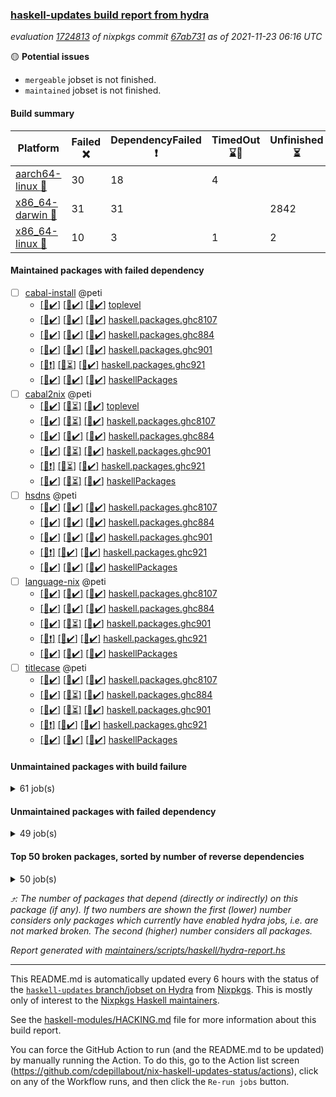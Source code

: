 ### [haskell-updates build report from hydra](https://hydra.nixos.org/jobset/nixpkgs/haskell-updates)
*evaluation [1724813](https://hydra.nixos.org/eval/1724813) of nixpkgs commit [67ab731](https://github.com/NixOS/nixpkgs/commits/67ab731b7062f179986c7e73d3f0ca4f8acc59b6) as of 2021-11-23 06:16 UTC*

:yellow_circle: **Potential issues**
  * `mergeable` jobset is not finished.
  * `maintained` jobset is not finished.

#### Build summary

 | Platform | Failed :x: | DependencyFailed :heavy_exclamation_mark: | TimedOut :hourglass::no_entry_sign: | Unfinished :hourglass_flowing_sand: | Success :heavy_check_mark: | 
 | --- | --- | --- | --- | --- | --- | 
 | [aarch64-linux :iphone:](https://hydra.nixos.org/eval/1724813?filter=.aarch64-linux) | 30 | 18 | 4 |  | 7074 | 
 | [x86_64-darwin :apple:](https://hydra.nixos.org/eval/1724813?filter=.x86_64-darwin) | 31 | 31 |  | 2842 | 4192 | 
 | [x86_64-linux :penguin:](https://hydra.nixos.org/eval/1724813?filter=.x86_64-linux) | 10 | 3 | 1 | 2 | 7149 | 
#### Maintained packages with failed dependency
- [ ] [cabal-install](https://hydra.nixos.org/eval/1724813?filter=cabal-install) @peti
  - [[:iphone::heavy_check_mark:]](https://hydra.nixos.org/build/159067590) [[:apple::heavy_check_mark:]](https://hydra.nixos.org/build/159063121) [[:penguin::heavy_check_mark:]](https://hydra.nixos.org/build/159070400) [toplevel](https://hydra.nixos.org/eval/1724813?filter=cabal-install)
  - [[:iphone::heavy_check_mark:]](https://hydra.nixos.org/build/159063626) [[:apple::heavy_check_mark:]](https://hydra.nixos.org/build/159065814) [[:penguin::heavy_check_mark:]](https://hydra.nixos.org/build/159058002) [haskell.packages.ghc8107](https://hydra.nixos.org/eval/1724813?filter=haskell.packages.ghc8107.cabal-install)
  - [[:iphone::heavy_check_mark:]](https://hydra.nixos.org/build/159077679) [[:apple::heavy_check_mark:]](https://hydra.nixos.org/build/159064230) [[:penguin::heavy_check_mark:]](https://hydra.nixos.org/build/159072075) [haskell.packages.ghc884](https://hydra.nixos.org/eval/1724813?filter=haskell.packages.ghc884.cabal-install)
  - [[:iphone::heavy_check_mark:]](https://hydra.nixos.org/build/159077216) [[:apple::heavy_check_mark:]](https://hydra.nixos.org/build/159063664) [[:penguin::heavy_check_mark:]](https://hydra.nixos.org/build/159072795) [haskell.packages.ghc901](https://hydra.nixos.org/eval/1724813?filter=haskell.packages.ghc901.cabal-install)
  - [[:iphone::heavy_exclamation_mark:]](https://hydra.nixos.org/build/159063734) [[:apple::hourglass_flowing_sand:]](https://hydra.nixos.org/build/159068964) [[:penguin::heavy_check_mark:]](https://hydra.nixos.org/build/159071492) [haskell.packages.ghc921](https://hydra.nixos.org/eval/1724813?filter=haskell.packages.ghc921.cabal-install)
  - [[:iphone::heavy_check_mark:]](https://hydra.nixos.org/build/159067599) [[:apple::heavy_check_mark:]](https://hydra.nixos.org/build/159059672) [[:penguin::heavy_check_mark:]](https://hydra.nixos.org/build/159059609) [haskellPackages](https://hydra.nixos.org/eval/1724813?filter=haskellPackages.cabal-install)
- [ ] [cabal2nix](https://hydra.nixos.org/eval/1724813?filter=cabal2nix) @peti
  - [[:iphone::heavy_check_mark:]](https://hydra.nixos.org/build/159065596) [[:apple::hourglass_flowing_sand:]](https://hydra.nixos.org/build/159067533) [[:penguin::heavy_check_mark:]](https://hydra.nixos.org/build/159069698) [toplevel](https://hydra.nixos.org/eval/1724813?filter=cabal2nix)
  - [[:iphone::heavy_check_mark:]](https://hydra.nixos.org/build/159062902) [[:apple::hourglass_flowing_sand:]](https://hydra.nixos.org/build/159075969) [[:penguin::heavy_check_mark:]](https://hydra.nixos.org/build/159079366) [haskell.packages.ghc8107](https://hydra.nixos.org/eval/1724813?filter=haskell.packages.ghc8107.cabal2nix)
  - [[:iphone::heavy_check_mark:]](https://hydra.nixos.org/build/159060597) [[:apple::heavy_check_mark:]](https://hydra.nixos.org/build/159059734) [[:penguin::heavy_check_mark:]](https://hydra.nixos.org/build/159061439) [haskell.packages.ghc884](https://hydra.nixos.org/eval/1724813?filter=haskell.packages.ghc884.cabal2nix)
  - [[:iphone::heavy_check_mark:]](https://hydra.nixos.org/build/159064193) [[:apple::hourglass_flowing_sand:]](https://hydra.nixos.org/build/159066217) [[:penguin::heavy_check_mark:]](https://hydra.nixos.org/build/159069074) [haskell.packages.ghc901](https://hydra.nixos.org/eval/1724813?filter=haskell.packages.ghc901.cabal2nix)
  - [[:iphone::heavy_exclamation_mark:]](https://hydra.nixos.org/build/159064853) [[:apple::hourglass_flowing_sand:]](https://hydra.nixos.org/build/159072977) [[:penguin::heavy_check_mark:]](https://hydra.nixos.org/build/159057925) [haskell.packages.ghc921](https://hydra.nixos.org/eval/1724813?filter=haskell.packages.ghc921.cabal2nix)
  - [[:iphone::heavy_check_mark:]](https://hydra.nixos.org/build/159067901) [[:apple::hourglass_flowing_sand:]](https://hydra.nixos.org/build/159072433) [[:penguin::heavy_check_mark:]](https://hydra.nixos.org/build/159069064) [haskellPackages](https://hydra.nixos.org/eval/1724813?filter=haskellPackages.cabal2nix)
- [ ] [hsdns](https://hydra.nixos.org/eval/1724813?filter=hsdns) @peti
  - [[:iphone::heavy_check_mark:]](https://hydra.nixos.org/build/159073921) [[:apple::heavy_check_mark:]](https://hydra.nixos.org/build/159074608) [[:penguin::heavy_check_mark:]](https://hydra.nixos.org/build/159067124) [haskell.packages.ghc8107](https://hydra.nixos.org/eval/1724813?filter=haskell.packages.ghc8107.hsdns)
  - [[:iphone::heavy_check_mark:]](https://hydra.nixos.org/build/159064187) [[:apple::heavy_check_mark:]](https://hydra.nixos.org/build/159059013) [[:penguin::heavy_check_mark:]](https://hydra.nixos.org/build/159062541) [haskell.packages.ghc884](https://hydra.nixos.org/eval/1724813?filter=haskell.packages.ghc884.hsdns)
  - [[:iphone::heavy_check_mark:]](https://hydra.nixos.org/build/159060832) [[:apple::heavy_check_mark:]](https://hydra.nixos.org/build/159063109) [[:penguin::heavy_check_mark:]](https://hydra.nixos.org/build/159075938) [haskell.packages.ghc901](https://hydra.nixos.org/eval/1724813?filter=haskell.packages.ghc901.hsdns)
  - [[:iphone::heavy_exclamation_mark:]](https://hydra.nixos.org/build/159058650) [[:apple::heavy_check_mark:]](https://hydra.nixos.org/build/159061326) [[:penguin::heavy_check_mark:]](https://hydra.nixos.org/build/159064049) [haskell.packages.ghc921](https://hydra.nixos.org/eval/1724813?filter=haskell.packages.ghc921.hsdns)
  - [[:iphone::heavy_check_mark:]](https://hydra.nixos.org/build/159061112) [[:apple::heavy_check_mark:]](https://hydra.nixos.org/build/159059182) [[:penguin::heavy_check_mark:]](https://hydra.nixos.org/build/159068855) [haskellPackages](https://hydra.nixos.org/eval/1724813?filter=haskellPackages.hsdns)
- [ ] [language-nix](https://hydra.nixos.org/eval/1724813?filter=language-nix) @peti
  - [[:iphone::heavy_check_mark:]](https://hydra.nixos.org/build/159064672) [[:apple::heavy_check_mark:]](https://hydra.nixos.org/build/159070990) [[:penguin::heavy_check_mark:]](https://hydra.nixos.org/build/159072679) [haskell.packages.ghc8107](https://hydra.nixos.org/eval/1724813?filter=haskell.packages.ghc8107.language-nix)
  - [[:iphone::heavy_check_mark:]](https://hydra.nixos.org/build/159061833) [[:apple::heavy_check_mark:]](https://hydra.nixos.org/build/159077339) [[:penguin::heavy_check_mark:]](https://hydra.nixos.org/build/159068599) [haskell.packages.ghc884](https://hydra.nixos.org/eval/1724813?filter=haskell.packages.ghc884.language-nix)
  - [[:iphone::heavy_check_mark:]](https://hydra.nixos.org/build/159075584) [[:apple::hourglass_flowing_sand:]](https://hydra.nixos.org/build/159078454) [[:penguin::heavy_check_mark:]](https://hydra.nixos.org/build/159069720) [haskell.packages.ghc901](https://hydra.nixos.org/eval/1724813?filter=haskell.packages.ghc901.language-nix)
  - [[:iphone::heavy_exclamation_mark:]](https://hydra.nixos.org/build/159077223) [[:apple::heavy_check_mark:]](https://hydra.nixos.org/build/159067199) [[:penguin::heavy_check_mark:]](https://hydra.nixos.org/build/159068557) [haskell.packages.ghc921](https://hydra.nixos.org/eval/1724813?filter=haskell.packages.ghc921.language-nix)
  - [[:iphone::heavy_check_mark:]](https://hydra.nixos.org/build/159063868) [[:apple::heavy_check_mark:]](https://hydra.nixos.org/build/159070950) [[:penguin::heavy_check_mark:]](https://hydra.nixos.org/build/159077925) [haskellPackages](https://hydra.nixos.org/eval/1724813?filter=haskellPackages.language-nix)
- [ ] [titlecase](https://hydra.nixos.org/eval/1724813?filter=titlecase) @peti
  - [[:iphone::heavy_check_mark:]](https://hydra.nixos.org/build/159065793) [[:apple::heavy_check_mark:]](https://hydra.nixos.org/build/159063888) [[:penguin::heavy_check_mark:]](https://hydra.nixos.org/build/159069966) [haskell.packages.ghc8107](https://hydra.nixos.org/eval/1724813?filter=haskell.packages.ghc8107.titlecase)
  - [[:iphone::heavy_check_mark:]](https://hydra.nixos.org/build/159061512) [[:apple::hourglass_flowing_sand:]](https://hydra.nixos.org/build/159071759) [[:penguin::heavy_check_mark:]](https://hydra.nixos.org/build/159061626) [haskell.packages.ghc884](https://hydra.nixos.org/eval/1724813?filter=haskell.packages.ghc884.titlecase)
  - [[:iphone::heavy_check_mark:]](https://hydra.nixos.org/build/159073938) [[:apple::hourglass_flowing_sand:]](https://hydra.nixos.org/build/159068302) [[:penguin::heavy_check_mark:]](https://hydra.nixos.org/build/159074417) [haskell.packages.ghc901](https://hydra.nixos.org/eval/1724813?filter=haskell.packages.ghc901.titlecase)
  - [[:iphone::heavy_exclamation_mark:]](https://hydra.nixos.org/build/159070759) [[:apple::heavy_check_mark:]](https://hydra.nixos.org/build/159062118) [[:penguin::heavy_check_mark:]](https://hydra.nixos.org/build/159062479) [haskell.packages.ghc921](https://hydra.nixos.org/eval/1724813?filter=haskell.packages.ghc921.titlecase)
  - [[:iphone::heavy_check_mark:]](https://hydra.nixos.org/build/159058134) [[:apple::heavy_check_mark:]](https://hydra.nixos.org/build/159069247) [[:penguin::heavy_check_mark:]](https://hydra.nixos.org/build/159058450) [haskellPackages](https://hydra.nixos.org/eval/1724813?filter=haskellPackages.titlecase)
#### Unmaintained packages with build failure
<details><summary>61 job(s) </summary>

- [ ] [[:iphone::heavy_check_mark:]](https://hydra.nixos.org/build/159058466) [[:apple::x:]](https://hydra.nixos.org/build/159073686) [[:penguin::heavy_check_mark:]](https://hydra.nixos.org/build/159073561) [haskellPackages.sdp](https://hydra.nixos.org/eval/1724813?filter=haskellPackages.sdp)  :arrow_heading_up: 9 | 9
- [ ] [[:iphone::heavy_check_mark:]](https://hydra.nixos.org/build/159059236) [[:apple::x:]](https://hydra.nixos.org/build/159073140) [[:penguin::heavy_check_mark:]](https://hydra.nixos.org/build/159070490) [haskellPackages.di-core](https://hydra.nixos.org/eval/1724813?filter=haskellPackages.di-core)  :arrow_heading_up: 7 | 11
- [ ] [[:iphone::heavy_check_mark:]](https://hydra.nixos.org/build/159068471) [[:apple::x:]](https://hydra.nixos.org/build/159068198) [[:penguin::heavy_check_mark:]](https://hydra.nixos.org/build/159059515) [haskellPackages.junit-xml](https://hydra.nixos.org/eval/1724813?filter=haskellPackages.junit-xml)  :arrow_heading_up: 7 | 9
- [ ] [[:iphone::x:]](https://hydra.nixos.org/build/159065942) [[:apple::heavy_check_mark:]](https://hydra.nixos.org/build/159074780) [[:penguin::heavy_check_mark:]](https://hydra.nixos.org/build/159077356) [haskellPackages.libBF](https://hydra.nixos.org/eval/1724813?filter=haskellPackages.libBF)  :arrow_heading_up: 4 | 20
- [ ] [[:iphone::heavy_check_mark:]](https://hydra.nixos.org/build/159078401) [[:apple::x:]](https://hydra.nixos.org/build/159076584) [[:penguin::heavy_check_mark:]](https://hydra.nixos.org/build/159076700) [haskellPackages.exinst](https://hydra.nixos.org/eval/1724813?filter=haskellPackages.exinst)  :arrow_heading_up: 4 | 6
- [ ] [[:iphone::x:]](https://hydra.nixos.org/build/159066955) [[:apple::heavy_check_mark:]](https://hydra.nixos.org/build/159063447) [[:penguin::heavy_check_mark:]](https://hydra.nixos.org/build/159058623) [haskellPackages.ptr-poker](https://hydra.nixos.org/eval/1724813?filter=haskellPackages.ptr-poker)  :arrow_heading_up: 3 | 4
- [ ] [[:iphone::x:]](https://hydra.nixos.org/build/159079396) [[:penguin::x:]](https://hydra.nixos.org/build/159071860) [haskellPackages.gi-cogl](https://hydra.nixos.org/eval/1724813?filter=haskellPackages.gi-cogl)  :arrow_heading_up: 2 | 2
- [ ] [[:iphone::x:]](https://hydra.nixos.org/build/159057951) [[:apple::hourglass_flowing_sand:]](https://hydra.nixos.org/build/159076647) [[:penguin::heavy_check_mark:]](https://hydra.nixos.org/build/159058647) [haskellPackages.OrderedBits](https://hydra.nixos.org/eval/1724813?filter=haskellPackages.OrderedBits)  :arrow_heading_up: 1 | 36
- [ ] [[:iphone::x:]](https://hydra.nixos.org/build/159066804) [[:apple::hourglass_flowing_sand:]](https://hydra.nixos.org/build/159071134) [[:penguin::heavy_check_mark:]](https://hydra.nixos.org/build/159063528) [haskellPackages.type-natural](https://hydra.nixos.org/eval/1724813?filter=haskellPackages.type-natural)  :arrow_heading_up: 1 | 4
- [ ] [[:iphone::x:]](https://hydra.nixos.org/build/159070369) [[:apple::heavy_check_mark:]](https://hydra.nixos.org/build/159065456) [[:penguin::heavy_check_mark:]](https://hydra.nixos.org/build/159076982) [haskellPackages.long-double](https://hydra.nixos.org/eval/1724813?filter=haskellPackages.long-double)  :arrow_heading_up: 1 | 2
- [ ] [[:iphone::x:]](https://hydra.nixos.org/build/159072849) [[:apple::hourglass_flowing_sand:]](https://hydra.nixos.org/build/159076703) [[:penguin::x:]](https://hydra.nixos.org/build/159074531) [haskellPackages.dovetail](https://hydra.nixos.org/eval/1724813?filter=haskellPackages.dovetail)  :arrow_heading_up: 1 | 1
- [ ] [[:iphone::x:]](https://hydra.nixos.org/build/159074349) [[:apple::hourglass_flowing_sand:]](https://hydra.nixos.org/build/159069196) [[:penguin::heavy_check_mark:]](https://hydra.nixos.org/build/159058534) [haskellPackages.easytensor](https://hydra.nixos.org/eval/1724813?filter=haskellPackages.easytensor)  :arrow_heading_up: 1 | 1
- [ ] [[:iphone::heavy_check_mark:]](https://hydra.nixos.org/build/159072220) [[:apple::x:]](https://hydra.nixos.org/build/159062636) [[:penguin::heavy_check_mark:]](https://hydra.nixos.org/build/159077437) [haskellPackages.gi-gdkx11](https://hydra.nixos.org/eval/1724813?filter=haskellPackages.gi-gdkx11)  :arrow_heading_up: 1 | 1
- [ ] [[:iphone::x:]](https://hydra.nixos.org/build/159059684) [[:apple::hourglass_flowing_sand:]](https://hydra.nixos.org/build/159072596) [[:penguin::x:]](https://hydra.nixos.org/build/159064047) [haskellPackages.gi-json](https://hydra.nixos.org/eval/1724813?filter=haskellPackages.gi-json)  :arrow_heading_up: 1 | 1
- [ ] [[:iphone::heavy_check_mark:]](https://hydra.nixos.org/build/159069616) [[:apple::x:]](https://hydra.nixos.org/build/159065666) [[:penguin::heavy_check_mark:]](https://hydra.nixos.org/build/159072178) [haskellPackages.keep-alive](https://hydra.nixos.org/eval/1724813?filter=haskellPackages.keep-alive)  :arrow_heading_up: 1 | 1
- [ ] [[:iphone::x:]](https://hydra.nixos.org/build/159060647) [[:apple::hourglass_flowing_sand:]](https://hydra.nixos.org/build/159076151) [[:penguin::heavy_check_mark:]](https://hydra.nixos.org/build/159069993) [haskellPackages.nlopt-haskell](https://hydra.nixos.org/eval/1724813?filter=haskellPackages.nlopt-haskell)  :arrow_heading_up: 1 | 1
- [ ] [[:iphone::heavy_check_mark:]](https://hydra.nixos.org/build/159074369) [[:apple::x:]](https://hydra.nixos.org/build/159072053) [[:penguin::heavy_check_mark:]](https://hydra.nixos.org/build/159060362) [haskellPackages.sequence-formats](https://hydra.nixos.org/eval/1724813?filter=haskellPackages.sequence-formats)  :arrow_heading_up: 1 | 1
- [ ] [[:iphone::heavy_check_mark:]](https://hydra.nixos.org/build/159079059) [[:apple::x:]](https://hydra.nixos.org/build/159066342) [[:penguin::heavy_check_mark:]](https://hydra.nixos.org/build/159060423) [haskellPackages.tar-bytestring](https://hydra.nixos.org/eval/1724813?filter=haskellPackages.tar-bytestring)  :arrow_heading_up: 1 | 1
- [ ] [[:iphone::x:]](https://hydra.nixos.org/build/159060854) [[:apple::heavy_check_mark:]](https://hydra.nixos.org/build/159065366) [[:penguin::heavy_check_mark:]](https://hydra.nixos.org/build/159063050) [haskellPackages.unicode-properties](https://hydra.nixos.org/eval/1724813?filter=haskellPackages.unicode-properties)  :arrow_heading_up: 1 | 1
- [ ] [[:iphone::x:]](https://hydra.nixos.org/build/159062200) [[:apple::hourglass_flowing_sand:]](https://hydra.nixos.org/build/159072768) [[:penguin::heavy_check_mark:]](https://hydra.nixos.org/build/159077737) [haskellPackages.accelerate-llvm](https://hydra.nixos.org/eval/1724813?filter=haskellPackages.accelerate-llvm)  :arrow_heading_up: 0 | 8
- [ ] [[:iphone::x:]](https://hydra.nixos.org/build/159060891) [[:apple::heavy_check_mark:]](https://hydra.nixos.org/build/159063990) [[:penguin::heavy_check_mark:]](https://hydra.nixos.org/build/159061375) [haskellPackages.freetype2](https://hydra.nixos.org/eval/1724813?filter=haskellPackages.freetype2)  :arrow_heading_up: 0 | 7
- [ ] [[:iphone::heavy_check_mark:]](https://hydra.nixos.org/build/159073791) [[:apple::x:]](https://hydra.nixos.org/build/159064063) [[:penguin::heavy_check_mark:]](https://hydra.nixos.org/build/159063627) [haskellPackages.caster](https://hydra.nixos.org/eval/1724813?filter=haskellPackages.caster)  :arrow_heading_up: 0 | 2
- [ ] [[:iphone::x:]](https://hydra.nixos.org/build/159061935) [[:apple::hourglass_flowing_sand:]](https://hydra.nixos.org/build/159069321) [[:penguin::heavy_check_mark:]](https://hydra.nixos.org/build/159072783) [haskellPackages.cdar-mBound](https://hydra.nixos.org/eval/1724813?filter=haskellPackages.cdar-mBound)  :arrow_heading_up: 0 | 2
- [ ] [[:iphone::x:]](https://hydra.nixos.org/build/159077591) [[:apple::hourglass_flowing_sand:]](https://hydra.nixos.org/build/159073081) [[:penguin::heavy_check_mark:]](https://hydra.nixos.org/build/159073929) [haskellPackages.quic](https://hydra.nixos.org/eval/1724813?filter=haskellPackages.quic)  :arrow_heading_up: 0 | 2
- [ ] [[:iphone::x:]](https://hydra.nixos.org/build/159063847) [[:apple::hourglass_flowing_sand:]](https://hydra.nixos.org/build/159078774) [[:penguin::x:]](https://hydra.nixos.org/build/159058966) [haskellPackages.exploring-interpreters](https://hydra.nixos.org/eval/1724813?filter=haskellPackages.exploring-interpreters)  :arrow_heading_up: 0 | 1
- [ ] [[:iphone::heavy_check_mark:]](https://hydra.nixos.org/build/159068559) [[:apple::x:]](https://hydra.nixos.org/build/159061625) [[:penguin::heavy_check_mark:]](https://hydra.nixos.org/build/159064311) [haskellPackages.hamid](https://hydra.nixos.org/eval/1724813?filter=haskellPackages.hamid)  :arrow_heading_up: 0 | 1
- [ ] [[:iphone::x:]](https://hydra.nixos.org/build/159074238) [[:apple::heavy_check_mark:]](https://hydra.nixos.org/build/159062008) [[:penguin::heavy_check_mark:]](https://hydra.nixos.org/build/159060209) [haskellPackages.picosat](https://hydra.nixos.org/eval/1724813?filter=haskellPackages.picosat)  :arrow_heading_up: 0 | 1
- [ ] [[:iphone::heavy_check_mark:]](https://hydra.nixos.org/build/159073990) [[:apple::x:]](https://hydra.nixos.org/build/159060532) [[:penguin::heavy_check_mark:]](https://hydra.nixos.org/build/159061426) [haskellPackages.select](https://hydra.nixos.org/eval/1724813?filter=haskellPackages.select)  :arrow_heading_up: 0 | 1
- [ ] [[:iphone::heavy_check_mark:]](https://hydra.nixos.org/build/159061581) [[:apple::x:]](https://hydra.nixos.org/build/159059260) [[:penguin::heavy_check_mark:]](https://hydra.nixos.org/build/159072608) [haskellPackages.FractalArt](https://hydra.nixos.org/eval/1724813?filter=haskellPackages.FractalArt) 
- [ ] [[:iphone::x:]](https://hydra.nixos.org/build/159064674) [[:apple::heavy_check_mark:]](https://hydra.nixos.org/build/159063662) [[:penguin::heavy_check_mark:]](https://hydra.nixos.org/build/159074622) [haskellPackages.HsASA](https://hydra.nixos.org/eval/1724813?filter=haskellPackages.HsASA) 
- [ ] [[:iphone::heavy_check_mark:]](https://hydra.nixos.org/build/159078169) [[:apple::x:]](https://hydra.nixos.org/build/159058179) [[:penguin::heavy_check_mark:]](https://hydra.nixos.org/build/159066359) [haskellPackages.chiphunk](https://hydra.nixos.org/eval/1724813?filter=haskellPackages.chiphunk) 
- [ ] [[:iphone::heavy_check_mark:]](https://hydra.nixos.org/build/159062888) [[:apple::x:]](https://hydra.nixos.org/build/159072543) [[:penguin::heavy_check_mark:]](https://hydra.nixos.org/build/159066423) [haskellPackages.discount](https://hydra.nixos.org/eval/1724813?filter=haskellPackages.discount) 
- [ ] [[:iphone::x:]](https://hydra.nixos.org/build/159062720) [[:penguin::x:]](https://hydra.nixos.org/build/159063812) [haskellPackages.gi-gtk-layer-shell](https://hydra.nixos.org/eval/1724813?filter=haskellPackages.gi-gtk-layer-shell) 
- [ ] [[:iphone::x:]](https://hydra.nixos.org/build/159059419) [[:apple::hourglass_flowing_sand:]](https://hydra.nixos.org/build/159068965) [[:penguin::x:]](https://hydra.nixos.org/build/159074895) [haskellPackages.gi-rsvg](https://hydra.nixos.org/eval/1724813?filter=haskellPackages.gi-rsvg) 
- [ ] [[:iphone::x:]](https://hydra.nixos.org/build/159075903) [[:penguin::heavy_check_mark:]](https://hydra.nixos.org/build/159076319) [haskellPackages.gnome-keyring](https://hydra.nixos.org/eval/1724813?filter=haskellPackages.gnome-keyring) 
- [ ] [[:iphone::heavy_check_mark:]](https://hydra.nixos.org/build/159072321) [[:apple::x:]](https://hydra.nixos.org/build/159069556) [[:penguin::heavy_check_mark:]](https://hydra.nixos.org/build/159071675) [haskellPackages.hid](https://hydra.nixos.org/eval/1724813?filter=haskellPackages.hid) 
- [ ] [[:iphone::heavy_check_mark:]](https://hydra.nixos.org/build/159060911) [[:apple::x:]](https://hydra.nixos.org/build/159062188) [[:penguin::heavy_check_mark:]](https://hydra.nixos.org/build/159071575) [haskellPackages.higher-leveldb](https://hydra.nixos.org/eval/1724813?filter=haskellPackages.higher-leveldb) 
- [ ] [[:iphone::heavy_check_mark:]](https://hydra.nixos.org/build/159076669) [[:apple::x:]](https://hydra.nixos.org/build/159063537) [[:penguin::heavy_check_mark:]](https://hydra.nixos.org/build/159077308) [haskellPackages.hinotify-conduit](https://hydra.nixos.org/eval/1724813?filter=haskellPackages.hinotify-conduit) 
- [ ] [[:iphone::x:]](https://hydra.nixos.org/build/159074499) [[:apple::hourglass_flowing_sand:]](https://hydra.nixos.org/build/159075923) [[:penguin::x:]](https://hydra.nixos.org/build/159064026) [haskellPackages.hls-rename-plugin](https://hydra.nixos.org/eval/1724813?filter=haskellPackages.hls-rename-plugin) 
- [ ] [[:iphone::x:]](https://hydra.nixos.org/build/159063803) [[:apple::hourglass_flowing_sand:]](https://hydra.nixos.org/build/159076567) [[:penguin::heavy_check_mark:]](https://hydra.nixos.org/build/159078333) [haskellPackages.hq](https://hydra.nixos.org/eval/1724813?filter=haskellPackages.hq) 
- [ ] [[:iphone::x:]](https://hydra.nixos.org/build/159072722) [[:apple::hourglass_flowing_sand:]](https://hydra.nixos.org/build/159071977) [[:penguin::heavy_check_mark:]](https://hydra.nixos.org/build/159072733) [haskellPackages.hslua-aeson](https://hydra.nixos.org/eval/1724813?filter=haskellPackages.hslua-aeson) 
- [ ] [[:iphone::heavy_check_mark:]](https://hydra.nixos.org/build/159072443) [[:apple::x:]](https://hydra.nixos.org/build/159062401) [[:penguin::heavy_check_mark:]](https://hydra.nixos.org/build/159069960) [haskellPackages.hsshellscript](https://hydra.nixos.org/eval/1724813?filter=haskellPackages.hsshellscript) 
- [ ] [[:iphone::heavy_check_mark:]](https://hydra.nixos.org/build/159067044) [[:apple::x:]](https://hydra.nixos.org/build/159063071) [[:penguin::heavy_check_mark:]](https://hydra.nixos.org/build/159078795) [haskellPackages.hssourceinfo](https://hydra.nixos.org/eval/1724813?filter=haskellPackages.hssourceinfo) 
- [ ] [[:iphone::heavy_check_mark:]](https://hydra.nixos.org/build/159065196) [[:apple::x:]](https://hydra.nixos.org/build/159057935) [[:penguin::heavy_check_mark:]](https://hydra.nixos.org/build/159074793) [haskellPackages.linux-framebuffer](https://hydra.nixos.org/eval/1724813?filter=haskellPackages.linux-framebuffer) 
- [ ] [[:iphone::heavy_check_mark:]](https://hydra.nixos.org/build/159064400) [[:apple::x:]](https://hydra.nixos.org/build/159059946) [[:penguin::heavy_check_mark:]](https://hydra.nixos.org/build/159078312) [haskellPackages.mediawiki2latex](https://hydra.nixos.org/eval/1724813?filter=haskellPackages.mediawiki2latex) 
- [ ] [[:iphone::heavy_check_mark:]](https://hydra.nixos.org/build/159073245) [[:apple::x:]](https://hydra.nixos.org/build/159063810) [[:penguin::heavy_check_mark:]](https://hydra.nixos.org/build/159071802) [haskellPackages.mercury-api](https://hydra.nixos.org/eval/1724813?filter=haskellPackages.mercury-api) 
- [ ] [[:iphone::x:]](https://hydra.nixos.org/build/159070342) [[:apple::hourglass_flowing_sand:]](https://hydra.nixos.org/build/159072101) [[:penguin::x:]](https://hydra.nixos.org/build/159074660) [haskellPackages.one-line-aeson-text](https://hydra.nixos.org/eval/1724813?filter=haskellPackages.one-line-aeson-text) 
- [ ] [[:iphone::heavy_check_mark:]](https://hydra.nixos.org/build/159058075) [[:apple::x:]](https://hydra.nixos.org/build/159065214) [[:penguin::heavy_check_mark:]](https://hydra.nixos.org/build/159073807) [haskellPackages.ping-wrapper](https://hydra.nixos.org/eval/1724813?filter=haskellPackages.ping-wrapper) 
- [ ] [[:iphone::x:]](https://hydra.nixos.org/build/159068415) [[:apple::heavy_check_mark:]](https://hydra.nixos.org/build/159062052) [[:penguin::heavy_check_mark:]](https://hydra.nixos.org/build/159068938) [haskellPackages.poker](https://hydra.nixos.org/eval/1724813?filter=haskellPackages.poker) 
- [ ] [[:iphone::x:]](https://hydra.nixos.org/build/159066654) [[:apple::hourglass_flowing_sand:]](https://hydra.nixos.org/build/159068796) [[:penguin::x:]](https://hydra.nixos.org/build/159073848) [haskellPackages.polysemy-mocks](https://hydra.nixos.org/eval/1724813?filter=haskellPackages.polysemy-mocks) 
- [ ] [[:iphone::heavy_check_mark:]](https://hydra.nixos.org/build/159070466) [[:apple::x:]](https://hydra.nixos.org/build/159060671) [[:penguin::heavy_check_mark:]](https://hydra.nixos.org/build/159067075) [haskellPackages.posix-timer](https://hydra.nixos.org/eval/1724813?filter=haskellPackages.posix-timer) 
- [ ] [[:iphone::heavy_check_mark:]](https://hydra.nixos.org/build/159061912) [[:apple::x:]](https://hydra.nixos.org/build/159074422) [[:penguin::heavy_check_mark:]](https://hydra.nixos.org/build/159075748) [haskellPackages.pthread](https://hydra.nixos.org/eval/1724813?filter=haskellPackages.pthread) 
- [ ] [[:iphone::heavy_check_mark:]](https://hydra.nixos.org/build/159079239) [[:apple::x:]](https://hydra.nixos.org/build/159063509) [[:penguin::heavy_check_mark:]](https://hydra.nixos.org/build/159062825) [haskellPackages.sandwich-webdriver](https://hydra.nixos.org/eval/1724813?filter=haskellPackages.sandwich-webdriver) 
- [ ] [[:iphone::heavy_check_mark:]](https://hydra.nixos.org/build/159068192) [[:apple::x:]](https://hydra.nixos.org/build/159061653) [[:penguin::heavy_check_mark:]](https://hydra.nixos.org/build/159058020) [haskellPackages.sfml-audio](https://hydra.nixos.org/eval/1724813?filter=haskellPackages.sfml-audio) 
- [ ] [[:iphone::heavy_check_mark:]](https://hydra.nixos.org/build/159075249) [[:apple::x:]](https://hydra.nixos.org/build/159060433) [[:penguin::heavy_check_mark:]](https://hydra.nixos.org/build/159065758) [haskellPackages.statistics-skinny](https://hydra.nixos.org/eval/1724813?filter=haskellPackages.statistics-skinny) 
- [ ] [[:iphone::x:]](https://hydra.nixos.org/build/159069587) [[:apple::hourglass_flowing_sand:]](https://hydra.nixos.org/build/159066652) [[:penguin::x:]](https://hydra.nixos.org/build/159062926) [haskellPackages.stripe-wreq](https://hydra.nixos.org/eval/1724813?filter=haskellPackages.stripe-wreq) 
- [ ] [[:iphone::x:]](https://hydra.nixos.org/build/159076002) [[:apple::hourglass_flowing_sand:]](https://hydra.nixos.org/build/159070119) [[:penguin::heavy_check_mark:]](https://hydra.nixos.org/build/159070352) [haskellPackages.wiringPi](https://hydra.nixos.org/eval/1724813?filter=haskellPackages.wiringPi) 
- [ ] [[:iphone::x:]](https://hydra.nixos.org/build/159061923) [[:apple::hourglass_flowing_sand:]](https://hydra.nixos.org/build/159068343) [[:penguin::heavy_check_mark:]](https://hydra.nixos.org/build/159072236) [haskellPackages.x86-64bit](https://hydra.nixos.org/eval/1724813?filter=haskellPackages.x86-64bit) 
- [ ] [[:iphone::heavy_check_mark:]](https://hydra.nixos.org/build/159076214) [[:apple::x:]](https://hydra.nixos.org/build/159062727) [[:penguin::heavy_check_mark:]](https://hydra.nixos.org/build/159074425) [haskellPackages.xmonad-utils](https://hydra.nixos.org/eval/1724813?filter=haskellPackages.xmonad-utils) 
- [ ] [[:iphone::heavy_check_mark:]](https://hydra.nixos.org/build/159069586) [[:apple::x:]](https://hydra.nixos.org/build/159070245) [[:penguin::heavy_check_mark:]](https://hydra.nixos.org/build/159066222) [haskellPackages.yoga](https://hydra.nixos.org/eval/1724813?filter=haskellPackages.yoga) 
- [ ] [[:iphone::heavy_check_mark:]](https://hydra.nixos.org/build/159065077) [[:apple::x:]](https://hydra.nixos.org/build/159066341) [[:penguin::heavy_check_mark:]](https://hydra.nixos.org/build/159074491) [haskellPackages.zot](https://hydra.nixos.org/eval/1724813?filter=haskellPackages.zot) 
</details>

#### Unmaintained packages with failed dependency
<details><summary>49 job(s) </summary>

- [ ] [[:iphone::heavy_check_mark:]](https://hydra.nixos.org/build/159074913) [[:apple::heavy_exclamation_mark:]](https://hydra.nixos.org/build/159058073) [[:penguin::heavy_check_mark:]](https://hydra.nixos.org/build/159064326) [haskellPackages.pretty-diff](https://hydra.nixos.org/eval/1724813?filter=haskellPackages.pretty-diff)  :arrow_heading_up: 6 | 12
- [ ] [[:iphone::heavy_check_mark:]](https://hydra.nixos.org/build/159070827) [[:apple::heavy_exclamation_mark:]](https://hydra.nixos.org/build/159065259) [[:penguin::heavy_check_mark:]](https://hydra.nixos.org/build/159078786) [haskellPackages.di-handle](https://hydra.nixos.org/eval/1724813?filter=haskellPackages.di-handle)  :arrow_heading_up: 5 | 9
- [ ] [[:iphone::heavy_check_mark:]](https://hydra.nixos.org/build/159079296) [[:apple::heavy_exclamation_mark:]](https://hydra.nixos.org/build/159070320) [[:penguin::heavy_check_mark:]](https://hydra.nixos.org/build/159070236) [haskellPackages.di-monad](https://hydra.nixos.org/eval/1724813?filter=haskellPackages.di-monad)  :arrow_heading_up: 5 | 9
- [ ] [[:iphone::heavy_check_mark:]](https://hydra.nixos.org/build/159077965) [[:apple::heavy_exclamation_mark:]](https://hydra.nixos.org/build/159060410) [[:penguin::heavy_check_mark:]](https://hydra.nixos.org/build/159071069) [haskellPackages.nri-prelude](https://hydra.nixos.org/eval/1724813?filter=haskellPackages.nri-prelude)  :arrow_heading_up: 5 | 7
- [ ] [[:iphone::heavy_check_mark:]](https://hydra.nixos.org/build/159071286) [[:apple::heavy_exclamation_mark:]](https://hydra.nixos.org/build/159070739) [[:penguin::heavy_check_mark:]](https://hydra.nixos.org/build/159059438) [haskellPackages.di-df1](https://hydra.nixos.org/eval/1724813?filter=haskellPackages.di-df1)  :arrow_heading_up: 4 | 8
- [ ] [[:iphone::heavy_check_mark:]](https://hydra.nixos.org/build/159064886) [[:apple::heavy_exclamation_mark:]](https://hydra.nixos.org/build/159074239) [[:penguin::heavy_check_mark:]](https://hydra.nixos.org/build/159072529) [haskellPackages.nri-env-parser](https://hydra.nixos.org/eval/1724813?filter=haskellPackages.nri-env-parser)  :arrow_heading_up: 4 | 6
- [ ] [[:iphone::heavy_check_mark:]](https://hydra.nixos.org/build/159064151) [[:apple::heavy_exclamation_mark:]](https://hydra.nixos.org/build/159076271) [[:penguin::heavy_check_mark:]](https://hydra.nixos.org/build/159066957) [haskellPackages.nri-observability](https://hydra.nixos.org/eval/1724813?filter=haskellPackages.nri-observability)  :arrow_heading_up: 3 | 5
- [ ] [[:iphone::heavy_exclamation_mark:]](https://hydra.nixos.org/build/159073090) [[:apple::heavy_check_mark:]](https://hydra.nixos.org/build/159060041) [[:penguin::heavy_check_mark:]](https://hydra.nixos.org/build/159073258) [haskellPackages.jsonifier](https://hydra.nixos.org/eval/1724813?filter=haskellPackages.jsonifier)  :arrow_heading_up: 2 | 2
- [ ] [[:iphone::heavy_check_mark:]](https://hydra.nixos.org/build/159059368) [[:apple::heavy_exclamation_mark:]](https://hydra.nixos.org/build/159060220) [[:penguin::heavy_check_mark:]](https://hydra.nixos.org/build/159062099) [haskellPackages.sdp-io](https://hydra.nixos.org/eval/1724813?filter=haskellPackages.sdp-io)  :arrow_heading_up: 2 | 2
- [ ] [[:iphone::heavy_check_mark:]](https://hydra.nixos.org/build/159068710) [[:apple::heavy_exclamation_mark:]](https://hydra.nixos.org/build/159068839) [[:penguin::heavy_check_mark:]](https://hydra.nixos.org/build/159068081) [haskellPackages.di-polysemy](https://hydra.nixos.org/eval/1724813?filter=haskellPackages.di-polysemy)  :arrow_heading_up: 1 | 4
- [ ] [[:iphone::heavy_check_mark:]](https://hydra.nixos.org/build/159070185) [[:apple::heavy_exclamation_mark:]](https://hydra.nixos.org/build/159072308) [[:penguin::heavy_check_mark:]](https://hydra.nixos.org/build/159075094) [haskellPackages.nri-redis](https://hydra.nixos.org/eval/1724813?filter=haskellPackages.nri-redis)  :arrow_heading_up: 1 | 1
- [ ] [[:iphone::heavy_exclamation_mark:]](https://hydra.nixos.org/build/159069411) [[:apple::hourglass_flowing_sand:]](https://hydra.nixos.org/build/159072688) [[:penguin::heavy_check_mark:]](https://hydra.nixos.org/build/159071841) [haskellPackages.opentelemetry-extra](https://hydra.nixos.org/eval/1724813?filter=haskellPackages.opentelemetry-extra)  :arrow_heading_up: 1 | 1
- [ ] [[:iphone::heavy_check_mark:]](https://hydra.nixos.org/build/159059918) [[:apple::heavy_exclamation_mark:]](https://hydra.nixos.org/build/159070590) [[:penguin::heavy_check_mark:]](https://hydra.nixos.org/build/159070436) [haskellPackages.sdp-hashable](https://hydra.nixos.org/eval/1724813?filter=haskellPackages.sdp-hashable)  :arrow_heading_up: 1 | 1
- [ ] [[:iphone::heavy_exclamation_mark:]](https://hydra.nixos.org/build/159067108) [[:apple::hourglass_flowing_sand:]](https://hydra.nixos.org/build/159076258) [[:penguin::heavy_check_mark:]](https://hydra.nixos.org/build/159059600) [haskellPackages.PrimitiveArray](https://hydra.nixos.org/eval/1724813?filter=haskellPackages.PrimitiveArray)  :arrow_heading_up: 0 | 35
- [ ] [[:iphone::heavy_check_mark:]](https://hydra.nixos.org/build/159072915) [[:apple::heavy_exclamation_mark:]](https://hydra.nixos.org/build/159078439) [[:penguin::heavy_check_mark:]](https://hydra.nixos.org/build/159068270) [haskellPackages.di](https://hydra.nixos.org/eval/1724813?filter=haskellPackages.di)  :arrow_heading_up: 0 | 2
- [ ] [[:iphone::heavy_exclamation_mark:]](https://hydra.nixos.org/build/159078833) [[:apple::hourglass_flowing_sand:]](https://hydra.nixos.org/build/159077674) [[:penguin::heavy_check_mark:]](https://hydra.nixos.org/build/159064639) [haskellPackages.sized](https://hydra.nixos.org/eval/1724813?filter=haskellPackages.sized)  :arrow_heading_up: 0 | 2
- [ ] [[:iphone::heavy_check_mark:]](https://hydra.nixos.org/build/159058834) [[:apple::heavy_exclamation_mark:]](https://hydra.nixos.org/build/159079522) [[:penguin::heavy_check_mark:]](https://hydra.nixos.org/build/159076254) [haskellPackages.moto](https://hydra.nixos.org/eval/1724813?filter=haskellPackages.moto)  :arrow_heading_up: 0 | 1
- [ ] [[:iphone::heavy_check_mark:]](https://hydra.nixos.org/build/159079316) [[:apple::heavy_exclamation_mark:]](https://hydra.nixos.org/build/159064125) [[:penguin::heavy_check_mark:]](https://hydra.nixos.org/build/159069485) [haskellPackages.archive-tar-bytestring](https://hydra.nixos.org/eval/1724813?filter=haskellPackages.archive-tar-bytestring) 
- [ ] [cabal2nix-unstable](https://hydra.nixos.org/eval/1724813?filter=cabal2nix-unstable) 
  - [[:iphone::heavy_check_mark:]](https://hydra.nixos.org/build/159078945) [[:apple::heavy_check_mark:]](https://hydra.nixos.org/build/159061943) [[:penguin::heavy_check_mark:]](https://hydra.nixos.org/build/159064786) [haskell.packages.ghc8107](https://hydra.nixos.org/eval/1724813?filter=haskell.packages.ghc8107.cabal2nix-unstable)
  - [[:iphone::heavy_check_mark:]](https://hydra.nixos.org/build/159075526) [[:apple::hourglass_flowing_sand:]](https://hydra.nixos.org/build/159067218) [[:penguin::heavy_check_mark:]](https://hydra.nixos.org/build/159065541) [haskell.packages.ghc884](https://hydra.nixos.org/eval/1724813?filter=haskell.packages.ghc884.cabal2nix-unstable)
  - [[:iphone::heavy_check_mark:]](https://hydra.nixos.org/build/159065537) [[:apple::hourglass_flowing_sand:]](https://hydra.nixos.org/build/159078198) [[:penguin::heavy_check_mark:]](https://hydra.nixos.org/build/159068273) [haskell.packages.ghc901](https://hydra.nixos.org/eval/1724813?filter=haskell.packages.ghc901.cabal2nix-unstable)
  - [[:iphone::heavy_exclamation_mark:]](https://hydra.nixos.org/build/159065361) [[:apple::heavy_check_mark:]](https://hydra.nixos.org/build/159058368) [[:penguin::heavy_check_mark:]](https://hydra.nixos.org/build/159071129) [haskell.packages.ghc921](https://hydra.nixos.org/eval/1724813?filter=haskell.packages.ghc921.cabal2nix-unstable)
  - [[:iphone::heavy_check_mark:]](https://hydra.nixos.org/build/159059460) [[:apple::heavy_check_mark:]](https://hydra.nixos.org/build/159063681) [[:penguin::heavy_check_mark:]](https://hydra.nixos.org/build/159076606) [haskellPackages](https://hydra.nixos.org/eval/1724813?filter=haskellPackages.cabal2nix-unstable)
- [ ] [[:iphone::heavy_exclamation_mark:]](https://hydra.nixos.org/build/159068226) [[:apple::hourglass_flowing_sand:]](https://hydra.nixos.org/build/159073099) [[:penguin::heavy_exclamation_mark:]](https://hydra.nixos.org/build/159064194) [haskellPackages.dovetail-aeson](https://hydra.nixos.org/eval/1724813?filter=haskellPackages.dovetail-aeson) 
- [ ] [[:iphone::heavy_exclamation_mark:]](https://hydra.nixos.org/build/159068233) [[:apple::hourglass_flowing_sand:]](https://hydra.nixos.org/build/159070116) [[:penguin::heavy_check_mark:]](https://hydra.nixos.org/build/159072007) [haskellPackages.easytensor-vulkan](https://hydra.nixos.org/eval/1724813?filter=haskellPackages.easytensor-vulkan) 
- [ ] [[:iphone::heavy_check_mark:]](https://hydra.nixos.org/build/159066159) [[:apple::heavy_exclamation_mark:]](https://hydra.nixos.org/build/159073906) [[:penguin::heavy_check_mark:]](https://hydra.nixos.org/build/159077157) [haskellPackages.exinst-aeson](https://hydra.nixos.org/eval/1724813?filter=haskellPackages.exinst-aeson) 
- [ ] [[:iphone::heavy_check_mark:]](https://hydra.nixos.org/build/159064942) [[:apple::heavy_exclamation_mark:]](https://hydra.nixos.org/build/159076280) [[:penguin::heavy_check_mark:]](https://hydra.nixos.org/build/159078416) [haskellPackages.exinst-bytes](https://hydra.nixos.org/eval/1724813?filter=haskellPackages.exinst-bytes) 
- [ ] [[:iphone::heavy_check_mark:]](https://hydra.nixos.org/build/159071038) [[:apple::heavy_exclamation_mark:]](https://hydra.nixos.org/build/159060480) [[:penguin::heavy_check_mark:]](https://hydra.nixos.org/build/159066251) [haskellPackages.exinst-cereal](https://hydra.nixos.org/eval/1724813?filter=haskellPackages.exinst-cereal) 
- [ ] [[:iphone::heavy_check_mark:]](https://hydra.nixos.org/build/159066439) [[:apple::heavy_exclamation_mark:]](https://hydra.nixos.org/build/159070836) [[:penguin::heavy_check_mark:]](https://hydra.nixos.org/build/159058846) [haskellPackages.exinst-serialise](https://hydra.nixos.org/eval/1724813?filter=haskellPackages.exinst-serialise) 
- [ ] [[:iphone::heavy_exclamation_mark:]](https://hydra.nixos.org/build/159078258) [[:penguin::heavy_exclamation_mark:]](https://hydra.nixos.org/build/159064796) [haskellPackages.gi-clutter](https://hydra.nixos.org/eval/1724813?filter=haskellPackages.gi-clutter) 
- [ ] [[:iphone::heavy_exclamation_mark:]](https://hydra.nixos.org/build/159074303) [[:penguin::heavy_exclamation_mark:]](https://hydra.nixos.org/build/159064231) [haskellPackages.gi-coglpango](https://hydra.nixos.org/eval/1724813?filter=haskellPackages.gi-coglpango) 
- [ ] [[:iphone::heavy_exclamation_mark:]](https://hydra.nixos.org/build/159074005) [[:apple::hourglass_flowing_sand:]](https://hydra.nixos.org/build/159072107) [[:penguin::heavy_check_mark:]](https://hydra.nixos.org/build/159069048) [haskellPackages.hmatrix-nlopt](https://hydra.nixos.org/eval/1724813?filter=haskellPackages.hmatrix-nlopt) 
- [ ] [[:iphone::heavy_check_mark:]](https://hydra.nixos.org/build/159077288) [[:apple::heavy_exclamation_mark:]](https://hydra.nixos.org/build/159067468) [[:penguin::heavy_check_mark:]](https://hydra.nixos.org/build/159072808) [haskellPackages.nri-http](https://hydra.nixos.org/eval/1724813?filter=haskellPackages.nri-http) 
- [ ] [[:iphone::heavy_check_mark:]](https://hydra.nixos.org/build/159067633) [[:apple::heavy_exclamation_mark:]](https://hydra.nixos.org/build/159062484) [[:penguin::heavy_check_mark:]](https://hydra.nixos.org/build/159068718) [haskellPackages.nri-test-encoding](https://hydra.nixos.org/eval/1724813?filter=haskellPackages.nri-test-encoding) 
- [ ] [[:iphone::heavy_exclamation_mark:]](https://hydra.nixos.org/build/159060536) [[:apple::hourglass_flowing_sand:]](https://hydra.nixos.org/build/159067188) [[:penguin::heavy_check_mark:]](https://hydra.nixos.org/build/159064315) [haskellPackages.opentelemetry-lightstep](https://hydra.nixos.org/eval/1724813?filter=haskellPackages.opentelemetry-lightstep) 
- [ ] [[:iphone::heavy_check_mark:]](https://hydra.nixos.org/build/159061882) [[:apple::heavy_exclamation_mark:]](https://hydra.nixos.org/build/159067588) [[:penguin::heavy_check_mark:]](https://hydra.nixos.org/build/159070779) [haskellPackages.postgresql-replicant](https://hydra.nixos.org/eval/1724813?filter=haskellPackages.postgresql-replicant) 
- [ ] [[:iphone::heavy_exclamation_mark:]](https://hydra.nixos.org/build/159078935) [[:apple::hourglass_flowing_sand:]](https://hydra.nixos.org/build/159078105) [[:penguin::heavy_check_mark:]](https://hydra.nixos.org/build/159077754) [haskellPackages.rounded](https://hydra.nixos.org/eval/1724813?filter=haskellPackages.rounded) 
- [ ] [[:iphone::heavy_check_mark:]](https://hydra.nixos.org/build/159065956) [[:apple::heavy_exclamation_mark:]](https://hydra.nixos.org/build/159073549) [[:penguin::heavy_check_mark:]](https://hydra.nixos.org/build/159078588) [haskellPackages.sdp-binary](https://hydra.nixos.org/eval/1724813?filter=haskellPackages.sdp-binary) 
- [ ] [[:iphone::heavy_check_mark:]](https://hydra.nixos.org/build/159061402) [[:apple::heavy_exclamation_mark:]](https://hydra.nixos.org/build/159064272) [[:penguin::heavy_check_mark:]](https://hydra.nixos.org/build/159060876) [haskellPackages.sdp-deepseq](https://hydra.nixos.org/eval/1724813?filter=haskellPackages.sdp-deepseq) 
- [ ] [[:iphone::heavy_check_mark:]](https://hydra.nixos.org/build/159062846) [[:apple::heavy_exclamation_mark:]](https://hydra.nixos.org/build/159070178) [[:penguin::heavy_check_mark:]](https://hydra.nixos.org/build/159074773) [haskellPackages.sdp-quickcheck](https://hydra.nixos.org/eval/1724813?filter=haskellPackages.sdp-quickcheck) 
- [ ] [[:iphone::heavy_check_mark:]](https://hydra.nixos.org/build/159074926) [[:apple::heavy_exclamation_mark:]](https://hydra.nixos.org/build/159070243) [[:penguin::heavy_check_mark:]](https://hydra.nixos.org/build/159076660) [haskellPackages.sdp4bytestring](https://hydra.nixos.org/eval/1724813?filter=haskellPackages.sdp4bytestring) 
- [ ] [[:iphone::heavy_check_mark:]](https://hydra.nixos.org/build/159077413) [[:apple::heavy_exclamation_mark:]](https://hydra.nixos.org/build/159064045) [[:penguin::heavy_check_mark:]](https://hydra.nixos.org/build/159067006) [haskellPackages.sdp4text](https://hydra.nixos.org/eval/1724813?filter=haskellPackages.sdp4text) 
- [ ] [[:iphone::heavy_check_mark:]](https://hydra.nixos.org/build/159073309) [[:apple::heavy_exclamation_mark:]](https://hydra.nixos.org/build/159077938) [[:penguin::heavy_check_mark:]](https://hydra.nixos.org/build/159072382) [haskellPackages.sdp4unordered](https://hydra.nixos.org/eval/1724813?filter=haskellPackages.sdp4unordered) 
- [ ] [[:iphone::heavy_check_mark:]](https://hydra.nixos.org/build/159066809) [[:apple::heavy_exclamation_mark:]](https://hydra.nixos.org/build/159077315) [[:penguin::heavy_check_mark:]](https://hydra.nixos.org/build/159079238) [haskellPackages.sdp4vector](https://hydra.nixos.org/eval/1724813?filter=haskellPackages.sdp4vector) 
- [ ] [[:iphone::heavy_check_mark:]](https://hydra.nixos.org/build/159059761) [[:apple::heavy_exclamation_mark:]](https://hydra.nixos.org/build/159059055) [[:penguin::heavy_check_mark:]](https://hydra.nixos.org/build/159079511) [haskellPackages.sequenceTools](https://hydra.nixos.org/eval/1724813?filter=haskellPackages.sequenceTools) 
- [ ] [[:iphone::heavy_check_mark:]](https://hydra.nixos.org/build/159079253) [[:apple::heavy_exclamation_mark:]](https://hydra.nixos.org/build/159058377) [[:penguin::heavy_check_mark:]](https://hydra.nixos.org/build/159072184) [haskellPackages.tasty-test-reporter](https://hydra.nixos.org/eval/1724813?filter=haskellPackages.tasty-test-reporter) 
- [ ] [[:iphone::heavy_exclamation_mark:]](https://hydra.nixos.org/build/159067008) [[:apple::heavy_check_mark:]](https://hydra.nixos.org/build/159063702) [[:penguin::heavy_check_mark:]](https://hydra.nixos.org/build/159067812) [haskellPackages.unicode-names](https://hydra.nixos.org/eval/1724813?filter=haskellPackages.unicode-names) 
- [ ] [[:iphone::heavy_check_mark:]](https://hydra.nixos.org/build/159072065) [[:apple::heavy_exclamation_mark:]](https://hydra.nixos.org/build/159070354) [[:penguin::heavy_check_mark:]](https://hydra.nixos.org/build/159075941) [haskellPackages.xbattbar](https://hydra.nixos.org/eval/1724813?filter=haskellPackages.xbattbar) 
</details>

#### Top 50 broken packages, sorted by number of reverse dependencies
<details><summary>50 job(s) </summary>

[haskell98](https://packdeps.haskellers.com/reverse/haskell98) :arrow_heading_up: 153  
[enumerator](https://packdeps.haskellers.com/reverse/enumerator) :arrow_heading_up: 56  
[derive](https://packdeps.haskellers.com/reverse/derive) :arrow_heading_up: 48  
[contiguous](https://packdeps.haskellers.com/reverse/contiguous) :arrow_heading_up: 46  
[MonadCatchIO-transformers](https://packdeps.haskellers.com/reverse/MonadCatchIO-transformers) :arrow_heading_up: 41  
[parseargs](https://packdeps.haskellers.com/reverse/parseargs) :arrow_heading_up: 41  
[bytesmith](https://packdeps.haskellers.com/reverse/bytesmith) :arrow_heading_up: 36  
[data-lens](https://packdeps.haskellers.com/reverse/data-lens) :arrow_heading_up: 34  
[distributed-process](https://packdeps.haskellers.com/reverse/distributed-process) :arrow_heading_up: 30  
[iteratee](https://packdeps.haskellers.com/reverse/iteratee) :arrow_heading_up: 29  
[jmacro](https://packdeps.haskellers.com/reverse/jmacro) :arrow_heading_up: 29  
[ip](https://packdeps.haskellers.com/reverse/ip) :arrow_heading_up: 26  
[either-unwrap](https://packdeps.haskellers.com/reverse/either-unwrap) :arrow_heading_up: 25  
[HList](https://packdeps.haskellers.com/reverse/HList) :arrow_heading_up: 23  
[SciBaseTypes](https://packdeps.haskellers.com/reverse/SciBaseTypes) :arrow_heading_up: 22  
[haskelldb](https://packdeps.haskellers.com/reverse/haskelldb) :arrow_heading_up: 22  
[hsc3](https://packdeps.haskellers.com/reverse/hsc3) :arrow_heading_up: 22  
[wxdirect](https://packdeps.haskellers.com/reverse/wxdirect) :arrow_heading_up: 22  
[BiobaseTypes](https://packdeps.haskellers.com/reverse/BiobaseTypes) :arrow_heading_up: 21  
[wxc](https://packdeps.haskellers.com/reverse/wxc) :arrow_heading_up: 21  
[biocore](https://packdeps.haskellers.com/reverse/biocore) :arrow_heading_up: 20  
[secp256k1-haskell](https://packdeps.haskellers.com/reverse/secp256k1-haskell) :arrow_heading_up: 20  
[wxcore](https://packdeps.haskellers.com/reverse/wxcore) :arrow_heading_up: 20  
[attoparsec-enumerator](https://packdeps.haskellers.com/reverse/attoparsec-enumerator) :arrow_heading_up: 19  
[bytestring-show](https://packdeps.haskellers.com/reverse/bytestring-show) :arrow_heading_up: 19  
[numhask](https://packdeps.haskellers.com/reverse/numhask) :arrow_heading_up: 19  
[polysemy-plugin](https://packdeps.haskellers.com/reverse/polysemy-plugin) :arrow_heading_up: 19  
[wx](https://packdeps.haskellers.com/reverse/wx) :arrow_heading_up: 19  
[BiobaseENA](https://packdeps.haskellers.com/reverse/BiobaseENA) :arrow_heading_up: 18  
[asn1-data](https://packdeps.haskellers.com/reverse/asn1-data) :arrow_heading_up: 18  
[dbus-core](https://packdeps.haskellers.com/reverse/dbus-core) :arrow_heading_up: 18  
[gtksourceview2](https://packdeps.haskellers.com/reverse/gtksourceview2) :arrow_heading_up: 18  
[BiobaseXNA](https://packdeps.haskellers.com/reverse/BiobaseXNA) :arrow_heading_up: 17  
[HGamer3D-Data](https://packdeps.haskellers.com/reverse/HGamer3D-Data) :arrow_heading_up: 17  
[certificate](https://packdeps.haskellers.com/reverse/certificate) :arrow_heading_up: 17  
[dbus-client](https://packdeps.haskellers.com/reverse/dbus-client) :arrow_heading_up: 17  
[gconf](https://packdeps.haskellers.com/reverse/gconf) :arrow_heading_up: 17  
[gtk-serialized-event](https://packdeps.haskellers.com/reverse/gtk-serialized-event) :arrow_heading_up: 17  
[uuid-orphans](https://packdeps.haskellers.com/reverse/uuid-orphans) :arrow_heading_up: 17  
[cuda](https://packdeps.haskellers.com/reverse/cuda) :arrow_heading_up: 16  
[happstack-jmacro](https://packdeps.haskellers.com/reverse/happstack-jmacro) :arrow_heading_up: 16  
[manatee-core](https://packdeps.haskellers.com/reverse/manatee-core) :arrow_heading_up: 16  
[monads-fd](https://packdeps.haskellers.com/reverse/monads-fd) :arrow_heading_up: 16  
[murmur3](https://packdeps.haskellers.com/reverse/murmur3) :arrow_heading_up: 16  
[tls-extra](https://packdeps.haskellers.com/reverse/tls-extra) :arrow_heading_up: 16  
[ADPfusion](https://packdeps.haskellers.com/reverse/ADPfusion) :arrow_heading_up: 15  
[MaybeT](https://packdeps.haskellers.com/reverse/MaybeT) :arrow_heading_up: 15  
[blaze-builder-enumerator](https://packdeps.haskellers.com/reverse/blaze-builder-enumerator) :arrow_heading_up: 15  
[clash-prelude](https://packdeps.haskellers.com/reverse/clash-prelude) :arrow_heading_up: 15  
[hetero-dict](https://packdeps.haskellers.com/reverse/hetero-dict) :arrow_heading_up: 15  
</details>


*:arrow_heading_up:: The number of packages that depend (directly or indirectly) on this package (if any). If two numbers are shown the first (lower) number considers only packages which currently have enabled hydra jobs, i.e. are not marked broken. The second (higher) number considers all packages.*

*Report generated with [maintainers/scripts/haskell/hydra-report.hs](https://github.com/NixOS/nixpkgs/blob/haskell-updates/maintainers/scripts/haskell/hydra-report.sh)*


----------------------------------------------------------------------

This README.md is automatically updated every 6 hours with the status of the
[`haskell-updates` branch/jobset on Hydra](https://hydra.nixos.org/jobset/nixpkgs/haskell-updates)
from [Nixpkgs](https://github.com/NixOS/nixpkgs).  This is mostly only of
interest to the [Nixpkgs Haskell maintainers](https://github.com/orgs/NixOS/teams/haskell).

See the
[haskell-modules/HACKING.md](https://github.com/NixOS/nixpkgs/blob/haskell-updates/pkgs/development/haskell-modules/HACKING.md)
file for more information about this build report.

You can force the GitHub Action to run (and the README.md to be updated) by
manually running the Action.  To do this, go to the Action list screen
(https://github.com/cdepillabout/nix-haskell-updates-status/actions),
click on any of the Workflow runs, and then click the `Re-run jobs` button.
